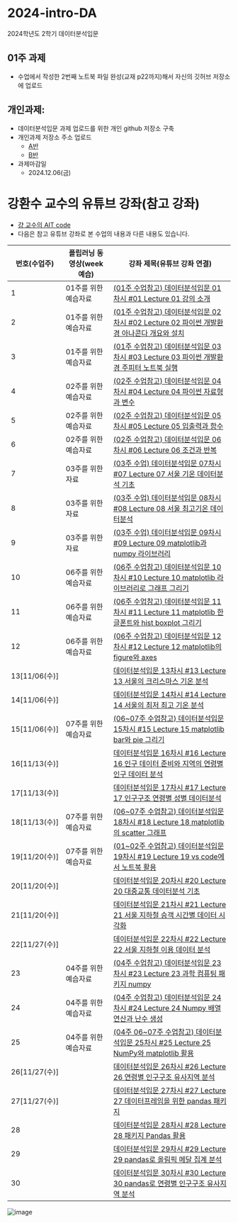 # 2024-intro-DA
2024학년도 2학기 데이터분석입문

## 01주 과제
- 수업에서 작성한 2번째 노트북 파일 완성(교재 p22까지)해서 자신의 깃허브 저장소에 업로드

## 개인과제: 
- 데이터분석입문 과제 업로드를 위한 개인 github 저장소 구축
- 개인과제 저장소 주소 업로드
  - [A반](https://docs.google.com/spreadsheets/d/1hRgCxRkFdKhrIo5c5qnsGunaJq_mH8cs6JIQtLiDRCA/edit?usp=sharing)
  - [B반](https://docs.google.com/spreadsheets/d/1ndag50BsTJcVbgx57lczKzh5j5AxHOFcKCo_NOM3lVU/edit?usp=sharing)
- 과제마감일
  - 2024.12.06(금)


# 강환수 교수의 유튜브 강좌(참고 강좌)
- [걍 교수의 AIT code](https://youtu.be/D-JcJGuCq-M)
- 다음은 참고 유튜브 강좌로 본 수업의 내용과 다른 내용도 있습니다. 

| 번호(수업주) | 플립러닝 동영상(week 예습) | 강좌 제목(유튜브 강좌 연결) |
| ---- | --- | ---------------------------- |
| 1 |  01주를 위한 예습자료 | [(01주 수업참고) 데이터분석입문 01차시 #01 Lecture 01 강의 소개](https://youtu.be/D-JcJGuCq-M) |
| 2	|  01주를 위한 예습자료 | [(01주 수업참고) 데이터분석입문 02차시 #02 Lecture 02 파이썬 개발환경 아나콘다 개요와 설치](https://youtu.be/XXpNFumRAzM) | 
| 3 |  01주를 위한 예습자료 | [(01주 수업참고) 데이터분석입문 03차시 #03 Lecture 03 파이썬 개발환경 주피터 노트북 실행](https://youtu.be/6kvsAKJSYSo) | 
| 4	|  02주를 위한 예습자료 | [(02주 수업참고) 데이터분석입문 04차시 #04 Lecture 04 파이썬 자료형과 변수](https://youtu.be/2zcTI_8z0uo) | 
| 5	|  02주를 위한 예습자료 | [(02주 수업참고) 데이터분석입문 05차시 #05 Lecture 05 입출력과 함수](https://youtu.be/Y6ith7gNPYA) | 
| 6	|  02주를 위한 예습자료 | [(02주 수업참고) 데이터분석입문 06차시 #06 Lecture 06 조건과 반복](https://youtu.be/-FD8OIwt36A) | 
| 7	|  03주를 위한 자료 | [(03주 수업) 데이터분석입문 07차시 #07 Lecture 07 서울 기온 데이터분석 기초](https://youtu.be/UJhjPJVCEZY) |
| 8	|  03주를 위한 자료 | [(03주 수업) 데이터분석입문 08차시 #08 Lecture 08 서울 최고기온 데이터분석](https://youtu.be/A3KpatkfSNI) |
| 9	|  03주를 위한 자료 | [(03주 수업) 데이터분석입문 09차시 #09 Lecture 09 matplotlib과 numpy 라이브러리](https://youtu.be/wLEa-DKybTI) |
| 10|  06주를 위한 예습자료 | [(06주 수업참고) 데이터분석입문 10차시 #10 Lecture 10 matplotlib 라이브러리로 그래프 그리기](https://youtu.be/aIkYWmZPBpo) |
| 11|  06주를 위한 예습자료 | [(06주 수업참고) 데이터분석입문 11차시 #11 Lecture 11 matplotlib 한글폰트와 hist boxplot 그리기](https://youtu.be/Wml-Lu5hjg0) |
| 12|  06주를 위한 예습자료 | [(06주 수업참고) 데이터분석입문 12차시 #12 Lecture 12 matplotlib의 figure와 axes](https://youtu.be/i8LqM7LqIIU) |
| 13[11/06(수)]|  | [데이터분석입문 13차시 #13 Lecture 13 서울의 크리스마스 기온 분석](https://youtu.be/w17qxQ2H04k) |
| 14[11/06(수)]|  | [데이터분석입문 14차시 #14 Lecture 14 서울의 최저 최고 기온 분석](https://youtu.be/rPJwN4dV494) |
| 15[11/06(수)]|  07주를 위한 예습자료 | [(06~07주 수업참고) 데이터분석입문 15차시 #15 Lecture 15 matplotlib bar와 pie 그리기](https://youtu.be/gS_yU6_h_hY) |
| 16[11/13(수)]|  | [데이터분석입문 16차시 #16 Lecture 16 인구 데이터 준비와 지역의 연령별 인구 데이터 분석](https://youtu.be/AyPjbrC08AE) |
| 17[11/13(수)]|  | [데이터분석입문 17차시 #17 Lecture 17 인구구조 연령별 성별 데이터분석](https://youtu.be/yKoxVpmNVbg) |
| 18[11/13(수)]|  07주를 위한 예습자료 | [(06~07주 수업참고) 데이터분석입문 18차시 #18 Lecture 18 matplotlib의 scatter 그래프](https://youtu.be/5Hez96r6kP8) |
| 19[11/20(수)]|  07주를 위한 예습자료 | [(01~02주 수업참고) 데이터분석입문 19차시 #19 Lecture 19 vs code에서 노트북 활용](https://youtu.be/PLugUysV0II) |
| 20[11/20(수)]|  | [데이터분석입문 20차시 #20 Lecture 20 대중교통 데이터분석 기초](https://youtu.be/r-SMWqGalHI) |
| 21[11/20(수)]|  | [데이터분석입문 21차시 #21 Lecture 21 서울 지하철 승객 시간별 데이터 시각화](https://youtu.be/qzBeKtaoyLs) |
| 22[11/27(수)]|  | [데이터분석입문 22차시 #22 Lecture 22 서울 지하철 이용 데이터 분석](https://youtu.be/MInvQWePmH0) |
| 23|  04주를 위한 예습자료 | [(04주 수업참고) 데이터분석입문 23차시 #23 Lecture 23 과학 컴퓨팅 패키지 numpy](https://youtu.be/fCt4HGeGHu8) |
| 24|  04주를 위한 예습자료 | [(04주 수업참고) 데이터분석입문 24차시 #24 Lecture 24 Numpy 배열 연산과 난수 생성](https://youtu.be/7Im8ThMzbhA) |
| 25|  04주를 위한 예습자료 | [(04주 06~07주 수업참고) 데이터분석입문 25차시 #25 Lecture 25 NumPy와 matplotlib 활용](https://youtu.be/DqepjjCnezU) |
| 26[11/27(수)]|  | [데이터분석입문 26차시 #26 Lecture 26 연령별 인구구조 유사지역 분석](https://youtu.be/Bgly3Cgxh8g) |
| 27[11/27(수)]|  | [데이터분석입문 27차시 #27 Lecture 27 데이터프레임을 위한 pandas 패키지](https://youtu.be/Z1re9KZ4GV4) |
| 28|  | [데이터분석입문 28차시 #28 Lecture 28 패키지 Pandas 활용](https://youtu.be/ohWCB_cnStY) |
| 29|  | [데이터분석입문 29차시 #29 Lecture 29 pandas로 올림픽 메달 집계 분석](https://youtu.be/VWX71kSUqIk) |
| 30|  | [데이터분석입문 30차시 #30 Lecture 30 pandas로 연령별 인구구조 유사지역 분석](https://youtu.be/ZwJDJzUYroE) |

![image](https://github.com/user-attachments/assets/c4bc448b-03bd-433c-951f-e046e680e5a6)
